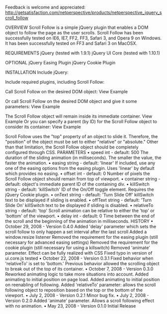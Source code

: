 Feedback is welcome and appreciated: http://getsatisfaction.com/netperspective/products/netperspective_jquery_scroll_follow

OVERVIEW
Scroll Follow is a simple jQuery plugin that enables a DOM object to follow the page as the user scrolls. Scroll Follow has been successfully tested on IE6, IE7, FF2, FF3, Safari 3, and Opera 9 on Windows. It has been successfully tested on FF3 and Safari 3 on MacOSX.

REQUIREMENTS
jQuery (tested with 1.9.1)
jQuery UI Core (tested with 1.10.1)

OPTIONAL
jQuery Easing Plugin
jQuery Cookie Plugin

INSTALLATION
Include jQuery:
<script type="text/javascript" src="jquery.js"></script>
Include required plugins, including Scroll Follow:
<script type="text/javascript" src="ui.core.js"></script>
<script type="text/javascript" src="jquery.scrollFollow.js"></script>
Call Scroll Follow on the desired DOM object: 
View Example
<script type="text/javascript">
  $( '#example' ).scrollFollow();
</script>
Or call Scroll Follow on the desired DOM object and give it some parameters: 
View Example
<script type="text/javascript">
 $( document ).ready( function () {
   $( '#example' ).scrollFollow( {
    speed: 1000,
    offset: 60,
    killSwitch: 'exampleLink',
    onText: 'Disable Follow',
    offText: 'Enable Follow'
   } );
 } );
</script>
The Scroll Follow object will remain inside its immediate container. 
View Example
Or you can specify a parent (by ID) for the Scroll Follow object to consider its container: 
View Example
<script type="text/javascript">
 $( document ).ready( function () {
  $( '#example' ).scrollFollow( {
   container: 'outer'
  } );
 } );
</script>
Scroll Follow uses the "top" property of an object to slide it. Therefore, the "position" of the object must be set to either "relative" or "absolute." Other than that limitation, the Scroll Follow object should be completely configured through CSS.
PARAMETERS
• speed
int - default: 500 
The duration of the sliding animation (in milliseconds). The smaller the value, the faster the animation.
• easing
string - default: 'linear' 
If included, use any one of the easing options from the easing plugin. Uses 'linear' by default which provides no easing.
• offset
int - default: 0 
Number of pixels the Scroll Follow object should remain from top of viewport.
• container
string - default: object's immediate parent 
ID of the containing div.
• killSwitch
string - default: 'killSwitch' 
ID of the On/Off toggle element. Requires the jQuery Cookie plugin.
• onText
string - default: 'Turn Slide Off' 
killSwitch text to be displayed if sliding is enabled.
• offText
string - default: 'Turn Slide On' 
killSwitch text to be displayed if sliding is disabled.
• relativeTo
string - default: 'top' 
Scroll animation can be relative to either the 'top' or 'bottom' of the viewport.
• delay
int - default: 0 
Time between the end of the scroll and the beginning of the animation in milliseconds.
HISTORY
• October 29, 2008 - Version 0.4.0
Added 'delay' parameter which sets the scroll follow to only happen a set interval after the last scroll 
Added a window.resize listener 
Removed the requirement for the easing plugin (still necessary for advanced easing settings) 
Removed the requirement for the cookie plugin (still necessary for using a killswitch) 
Removed 'animate' parameter. Effect can be fully realized with CSS 
Fixed typo in version of ui.core.js tested
• October 22, 2008 - Version 0.3.1
Fixed behavior when 'relativeTo' is set to 'bottom.' Previous behavior allowed the scrolling object to break out of the top of its container.
• October 7, 2008 - Version 0.3.0
Reworked animating logic to take more situations into account. 
Added animating to initial position on page load. 
Added animating to initial position on reenabling of following. 
Added 'relativeTo' parameter: allows the scroll following object to reposition based on the top or the bottom of the viewport.
• July 2, 2008 - Version 0.2.1
Minor bug fix.
• July 2, 2008 - Version 0.2.0
Added 'animate' parameter. Allows a scroll following effect with no animation.
• May 23, 2008 - Version 0.1.0
Initial Release
